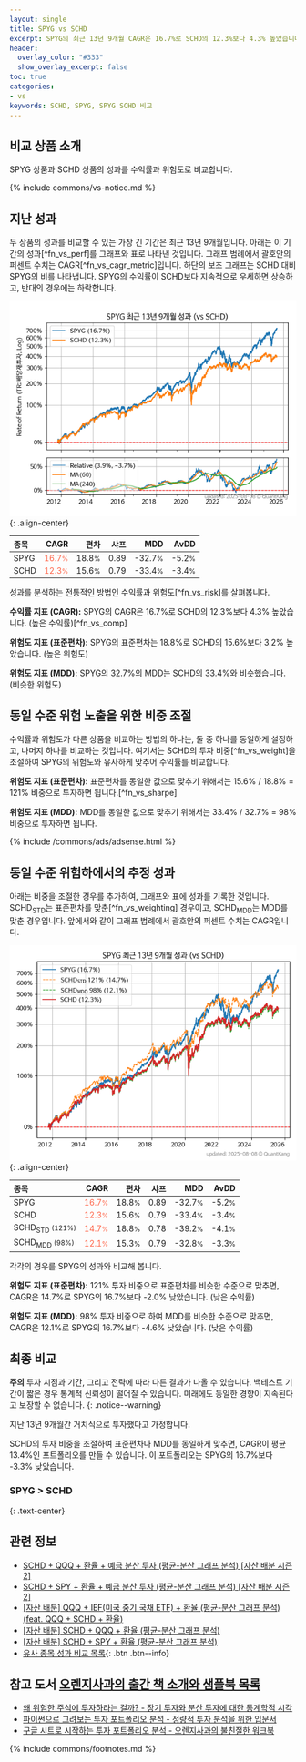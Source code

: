 ```yaml
---
layout: single
title: SPYG vs SCHD
excerpt: SPYG의 최근 13년 9개월 CAGR은 16.7%로 SCHD의 12.3%보다 4.3% 높았습니다.
header:
  overlay_color: "#333"
  show_overlay_excerpt: false
toc: true
categories:
- vs
keywords: SCHD, SPYG, SPYG SCHD 비교
---
```


## 비교 상품 소개


SPYG 상품과 SCHD 상품의 성과를 수익률과 위험도로 비교합니다.





{% include commons/vs-notice.md %}

## 지난 성과

두 상품의 성과를 비교할 수 있는 가장 긴 기간은 최근 13년 9개월입니다. 아래는 이 기간의 성과[^fn_vs_perf]를 그래프와 표로 나타낸 것입니다.
그래프 범례에서 괄호안의 퍼센트 수치는 CAGR[^fn_vs_cagr_metric]입니다.
하단의 보조 그래프는 SCHD 대비 SPYG의 비를 나타냅니다.
SPYG의 수익률이 SCHD보다 지속적으로 우세하면 상승하고, 반대의 경우에는 하락합니다.

![SPYG](/vs/images/spyg-vs-schd_dual.png){: .align-center}

| **종목** | **CAGR** | **편차** | **샤프** | **MDD** | **AvDD** |
| :------------ | ------: | -----------: | -------: | ------: | -------: |
| SPYG | <span style="color: tomato">16.7<small>%</small></span> | 18.8<small>%</small> | 0.89 | -32.7<small>%</small> | -5.2<small>%</small> |
| SCHD | <span style="color: tomato">12.3<small>%</small></span> | 15.6<small>%</small> | 0.79 | -33.4<small>%</small> | -3.4<small>%</small> |

<!-- more -->


성과를 분석하는 전통적인 방법인 수익률과 위험도[^fn_vs_risk]를 살펴봅니다.

**수익률 지표 (CAGR):** SPYG의 CAGR은 16.7%로 SCHD의 12.3%보다 4.3% 높았습니다. (높은 수익률)[^fn_vs_comp]

**위험도 지표 (표준편차):** SPYG의 표준편차는 18.8%로 SCHD의 15.6%보다 3.2% 높았습니다. (높은 위험도)

**위험도 지표 (MDD):** SPYG의 32.7%의 MDD는 SCHD의 33.4%와 비슷했습니다. (비슷한 위험도)



## 동일 수준 위험 노출을 위한 비중 조절

수익률과 위험도가 다른 상품을 비교하는 방법의 하나는, 둘 중 하나를 동일하게 설정하고, 나머지 하나를 비교하는 것입니다.
여기서는 SCHD의 투자 비중[^fn_vs_weight]을 조절하여 SPYG의 위험도와 유사하게 맞추어 수익률를 비교합니다.

**위험도 지표 (표준편차):** 표준편차를 동일한 값으로 맞추기 위해서는 15.6% / 18.8% = 121% 비중으로 투자하면 됩니다.[^fn_vs_sharpe]

**위험도 지표 (MDD):** MDD를 동일한 값으로 맞추기 위해서는 33.4% / 32.7% = 98% 비중으로 투자하면 됩니다.


{% include /commons/ads/adsense.html %}



## 동일 수준 위험하에서의 추정 성과

아래는 비중을 조절한 경우를 추가하여, 그래프와 표에 성과를 기록한 것입니다.
SCHD<sub>STD</sub>는 표준편차를 맞춘[^fn_vs_weighting] 경우이고, SCHD<sub>MDD</sub>는 MDD를 맞춘 경우입니다.
앞에서와 같이 그래프 범례에서 괄호안의 퍼센트 수치는 CAGR입니다.


![SPYG](/vs/images/spyg-vs-schd.png){: .align-center}



| **종목** | **CAGR** | **편차** | **샤프** | **MDD** | **AvDD** |
| :------------ | ------: | -----------: | -------: | ------: | -------: |
| SPYG | <span style="color: tomato">16.7<small>%</small></span> | 18.8<small>%</small> | 0.89 | -32.7<small>%</small> | -5.2<small>%</small> |
| SCHD | <span style="color: tomato">12.3<small>%</small></span> | 15.6<small>%</small> | 0.79 | -33.4<small>%</small> | -3.4<small>%</small> |
| SCHD<sub>STD</sub> <small>(121%)</small> | <span style="color: tomato">14.7<small>%</small></span> | 18.8<small>%</small> | 0.78 | -39.2<small>%</small> | -4.1<small>%</small> |
| SCHD<sub>MDD</sub> <small>(98%)</small> | <span style="color: tomato">12.1<small>%</small></span> | 15.3<small>%</small> | 0.79 | -32.8<small>%</small> | -3.3<small>%</small> |



각각의 경우를 SPYG의 성과와 비교해 봅니다.

**위험도 지표 (표준편차):** 121% 투자 비중으로 표준편차를 비슷한 수준으로 맞추면, CAGR은 14.7%로 SPYG의 16.7%보다 -2.0% 낮았습니다. (낮은 수익률)

**위험도 지표 (MDD):** 98% 투자 비중으로 하여 MDD를 비슷한 수준으로 맞추면, CAGR은 12.1%로 SPYG의 16.7%보다 -4.6% 낮았습니다. (낮은 수익률)




## 최종 비교

**주의** 투자 시점과 기간, 그리고 전략에 따라 다른 결과가 나올 수 있습니다. 백테스트 기간이 짧은 경우 통계적 신뢰성이 떨어질 수 있습니다. 미래에도 동일한 경향이 지속된다고 보장할 수 없습니다.
{: .notice--warning}

지난 13년 9개월간 거치식으로 투자했다고 가정합니다.

SCHD의 투자 비중을 조절하여 표준편차나 MDD를 동일하게 맞추면, CAGR이 평균 13.4%인 포트폴리오를 만들 수 있습니다.
이 포트폴리오는 SPYG의 16.7%보다 -3.3% 낮았습니다.

### SPYG &gt; SCHD
{: .text-center}


## 관련 정보

- [SCHD + QQQ + 환율 + 예금 분산 투자 (평균-분산 그래프 분석) [자산 배분 시즌 2]](https://m.blog.naver.com/onuri2005/223922251398)
- [SCHD + SPY + 환율 + 예금 분산 투자 (평균-분산 그래프 분석) [자산 배분 시즌 2]](https://m.blog.naver.com/onuri2005/223922065290)
- [[자산 배분] QQQ + IEF(미국 중기 국채 ETF) + 환율 (평균-분산 그래프 분석) (feat. QQQ + SCHD + 환율)](https://kongdori.tistory.com/416)
- [[자산 배분] SCHD + QQQ + 환율 (평균-분산 그래프 분석)](https://kongdori.tistory.com/406)
- [[자산 배분] SCHD + SPY + 환율 (평균-분산 그래프 분석)](https://kongdori.tistory.com/405)
- [유사 종목 성과 비교 목록](/vs/){: .btn .btn--info}


## 참고 도서 [오렌지사과의 출간 책 소개와 샘플북 목록](https://kongdori.tistory.com/691)

- [왜 위험한 주식에 투자하라는 걸까? - 장기 투자와 분산 투자에 대한 통계학적 시각](https://kongdori.tistory.com/421)
- [파이썬으로 그려보는 투자 포트폴리오 분석  - 정량적 투자 분석을 위한 입문서](https://kongdori.tistory.com/643)
- [구글 시트로 시작하는 투자 포트폴리오 분석 - 오렌지사과의 불친절한 워크북](https://kongdori.tistory.com/449)

{% include commons/footnotes.md %}